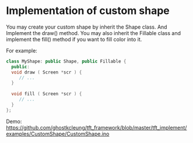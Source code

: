 # Implementation of custom shape

You may create your custom shape by inherit the Shape class. And Implement the draw() method. You may also inherit the Fillable class and implement the fill() method if you want to fill color into it.

For example:
```cpp
class MyShape: public Shape, public Fillable {
  public:
  void draw ( Screen *scr ) {
     // ...
  }
  
  void fill ( Screen *scr ) {
     // ...
  }
};
```

Demo: https://github.com/ghostkcleung/tft_framework/blob/master/tft_implement/examples/CustomShape/CustomShape.ino
